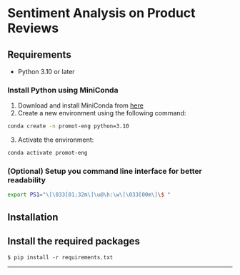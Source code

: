 # Sentiment Analysis on Product Reviews

## Requirements

- Python 3.10 or later


### Install Python using MiniConda

1) Download and install MiniConda from [here](https://docs.anaconda.com/free/miniconda/#quick-command-line-install)
2) Create a new environment using the following command:


```bash
conda create -n promot-eng python=3.10
```
3) Activate the environment:

```bash
conda activate promot-eng
```

### (Optional) Setup you command line interface for better readability

```bash
export PS1="\[\033[01;32m\]\u@\h:\w\[\033[00m\]\$ "
```
## Installation
## Install the required packages
```batch
$ pip install -r requirements.txt
```

----